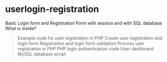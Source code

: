 # userlogin-registration
Basic Login form and Registration Form with session and with SQL database
What is inside?
>Example code for user registration in PHP
>Create user registration and login form
>Registration and login form validation
>Process user registration in PHP
>PHP login authentication code
>User dashboard
>MySQL database script

